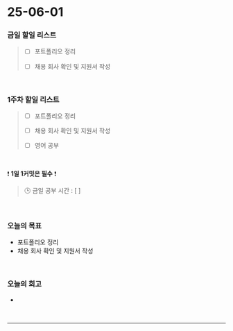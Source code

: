 # 25-06-01

### 금일 할일 리스트
> - [ ] 포트폴리오 정리
>
> - [ ] 채용 회사 확인 및 지원서 작성

<br/>

### 1주차 할일 리스트

> - [ ] 포트폴리오 정리
>
> - [ ] 채용 회사 확인 및 지원서 작성
>
> - [ ] 영어 공부

<br/>

❗ **1일 1커밋은 필수** ❗

> 🕒 금일 공부 시간 : [  ]

<br/>

### 오늘의 목표
- 포트폴리오 정리
- 채용 회사 확인 및 지원서 작성

<br>

### 오늘의 회고
- 


<br/>

---
